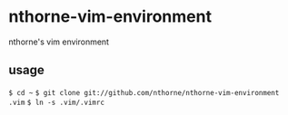 nthorne-vim-environment
=======================

nthorne's vim environment

usage
-----
`$ cd ~`
`$ git clone git://github.com/nthorne/nthorne-vim-environment .vim`
`$ ln -s .vim/.vimrc`
